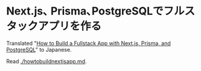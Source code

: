 # Next.js､ Prisma､PostgreSQLでフルスタックアプリを作る
Translated "[How to Build a Fullstack App with Next.js, Prisma, and PostgreSQL](https://vercel.com/guides/nextjs-prisma-postgres#Step-5-Set-up-GitHub-authentication-with-NextAuth)" to Japanese.

Read [./howtobuildnextjsapp.md](./howtobuildnextjsapp.md).
